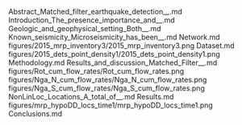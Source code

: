 Abstract_Matched_filter_earthquake_detection__.md
Introduction_The_presence_importance_and__.md
Geologic_and_geophysical_setting_Both__.md
Known_seismicity_Microseismicity_has_been__.md
Network.md
figures/2015_mrp_inventory3/2015_mrp_inventory3.png
Dataset.md
figures/2015_dets_point_density1/2015_dets_point_density1.png
Methodology.md
Results_and_discussion_Matched_Filter__.md
figures/Rot_cum_flow_rates/Rot_cum_flow_rates.png
figures/Nga_N_cum_flow_rates/Nga_N_cum_flow_rates.png
figures/Nga_S_cum_flow_rates/Nga_S_cum_flow_rates.png
NonLinLoc_Locations_A_total_of__.md
Results.md
figures/mrp_hypoDD_locs_time1/mrp_hypoDD_locs_time1.png
Conclusions.md